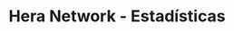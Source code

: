 ---
title: "Hera Network - Estadísticas"
description: "Sitio web para mostrar estadísticas de jugadores y tablas de clasificación para todos los modos de juego en Hera Network."
technologies: ["Astro","sentry","workers"]
github: "https://github.com/tuusuario/ecommerce-app"
demo: "https://mi-ecommerce.vercel.app"
image: "/project.png"
imageAlt: "Captura de pantalla del sitio web de estadísticas de Hera Network mostrando tablas de clasificación de jugadores"
featured: true
publishDate: 2024-03-15
status: "completed"
order: 1
---